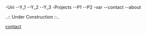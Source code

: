 -Uni
  --Y_1
  --Y_2
  --Y_3
 -Projects
  --P1
  --P2
 -var
  --contact
  --about

..:: Under Construction ::..

[contact](/about)
